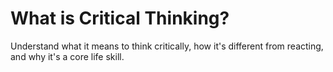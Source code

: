 # What is Critical Thinking?

Understand what it means to think critically, how it's different from reacting, and why it's a core life skill.